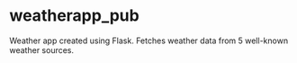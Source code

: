 # weatherapp_pub
Weather app created using Flask. Fetches weather data from 5 well-known weather sources.
